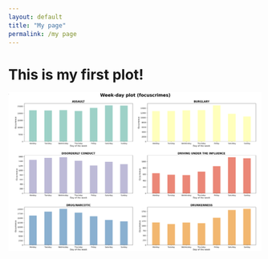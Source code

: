 ```yaml
---
layout: default
title: "My page"
permalink: /my page
---
```


# This is my first plot!
![crime data](/Images/firstplot.png)